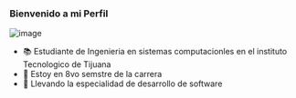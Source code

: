 ### Bienvenido a mi Perfil 
![image](https://user-images.githubusercontent.com/124212516/217961046-436c8229-b2f7-4971-94d2-c86a58508123.png)

- :books: Estudiante de Ingenieria en sistemas computacionles en el instituto Tecnologico de Tijuana
- :date: Estoy en 8vo semstre de la carrera 
- :crown: Llevando la especialidad de desarrollo de software 


